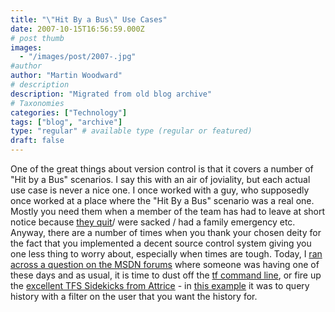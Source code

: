 ```yaml
---
title: "\"Hit By a Bus\" Use Cases"
date: 2007-10-15T16:56:59.000Z
# post thumb
images:
  - "/images/post/2007-.jpg"
#author
author: "Martin Woodward"
# description
description: "Migrated from old blog archive"
# Taxonomies
categories: ["Technology"]
tags: ["blog", "archive"]
type: "regular" # available type (regular or featured)
draft: false
---
```


One of the great things about version control is that it covers a number of "Hit by a Bus" scenarios.  I say this with an air of joviality, but each actual use case is never a nice one.  I once worked with a guy, who supposedly once worked at a place where the "Hit By a Bus" scenario was a real one.  Mostly you need them when a member of the team has had to leave at short notice because [they quit](http://www.woodwardweb.com/vsts/000143.html)/ were sacked / had a family emergency etc. Anyway, there are a number of times when you thank your chosen deity for the fact that you implemented a decent source control system giving you one less thing to worry about, especially when times are tough.  Today, I [ran across a question on the MSDN forums](http://forums.microsoft.com/MSDN/ShowPost.aspx?PostID=2271260&SiteID=1&mode=1) where someone was having one of these days and as usual, it is time to dust off the [tf command line](http://msdn2.microsoft.com/en-us/library/z51z7zy0(VS.80).aspx), or fire up the [excellent TFS Sidekicks from Attrice](http://www.attrice.info/cm/tfs/index.htm) - in [this example](http://forums.microsoft.com/MSDN/ShowPost.aspx?PostID=2271260&SiteID=1&mode=1) it was to query history with a filter on the user that you want the history for.
